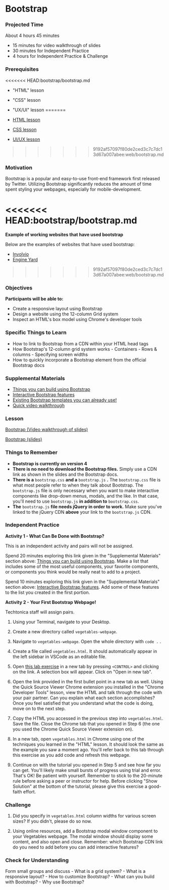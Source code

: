 # Bootstrap

### Projected Time

About 4 hours 45 minutes

- 15 minutes for video walkthrough of slides
- 30 minutes for Independent Practice
- 4 hours for Independent Practice & Challenge

### Prerequisites
<<<<<<< HEAD:bootstrap/bootstrap.md
- "HTML" lesson
- "CSS" lesson
- "UX/UI" lesson
=======

- [HTML lesson](/web/html.md)
- [CSS lesson](/web/css.md)
- [UI/UX lesson](../ui-ux-design/ui-ux-design.md)
>>>>>>> 9192af57097f80de2ced3c7c7dc13d67a007abee:web/bootstrap.md

### Motivation

Bootstrap is a popular and easy-to-use front-end framework first released by Twitter. Utilizing Bootstrap significantly reduces the amount of time spent styling your webpages, especially for mobile-development.

<<<<<<< HEAD:bootstrap/bootstrap.md
=======
**Example of working websites that have used bootstrap**

Below are the examples of websites that have used bootstrap:

- [Involvio](https://involvio.com/)
- [Engine Yard](https://www.engineyard.com/)

>>>>>>> 9192af57097f80de2ced3c7c7dc13d67a007abee:web/bootstrap.md
### Objectives

**Participants will be able to:**

- Create a responsive layout using Bootstrap
- Design a website using the 12-column Grid system
- Inspect an HTML's box model using Chrome's developer tools

### Specific Things to Learn

- How to link to Bootstrap from a CDN within your HTML head tags
- How Bootstrap's 12-column grid system works - Containers - Rows & columns - Specifying screen widths
- How to quickly incorporate a Bootstrap element from the official Bootstrap docs

### Supplemental Materials

- [Things you can build using Bootstrap](https://bootstrapdocs.com/v3.3.5/docs/components/)
- [Interactive Bootstrap features](https://bootstrapdocs.com/v3.3.5/docs/javascript/)
- [Existing Bootstrap templates you can already use!](https://startbootstrap.com/template-categories/all/)
- [Quick video walkthrough](https://www.youtube.com/watch?v=no-Ntkc836w)

### Lesson

[Bootstrap (Video walkthrough of slides)](https://drive.google.com/file/d/1O8RqmTz1hp6YejulWuq45dyn_ycZX1aP/view?usp=sharing)

[Bootstrap (slides)](https://docs.google.com/presentation/d/17bEC3-xOEy8lt1BoT3hpQTABOUTKB7ueZeJQRiQ2YW0/edit#slide=id.g22b045fc2c_0_8)

### Things to Remember

- **Bootstrap is currently on version 4**
- **There is no need to download the Bootstrap files.** Simply use a CDN link as shown in the slides and the Bootstrap docs.
- **There is a** `bootstrap.css` **and a** `bootstrap.js` **.** The `bootstrap.css` file is what most people refer to when they talk about Bootstrap. The `bootstrap.js` file is only necessary when you want to make interactive components like drop-down menus, modals, and the like. In that case, you'll need to use `bootstrap.js` **in addition to** `bootstrap.css`.
- **The** `bootstrap.js` **file needs jQuery in order to work.** Make sure you've linked to the jQuery CDN **above** your link to the `bootstrap.js` CDN.

### Independent Practice

**Activity 1 - What Can Be Done with Bootstrap?**

This is an independent activity and pairs will not be assigned.

Spend 20 minutes exploring this link given in the "Supplemental Materials" section above: [Things you can build using Bootstrap](https://bootstrapdocs.com/v3.3.5/docs/components/). Make a list that includes some of the most useful components, your favorite components, or components you think would be really neat to add to a project.

Spend 10 minutes exploring this link given in the "Supplemental Materials" section above: [Interactive Bootstrap features](https://bootstrapdocs.com/v3.3.5/docs/javascript/). Add some of these features to the list you created in the first portion.

**Activity 2 - Your First Bootstrap Webpage!**

Techtonica staff will assign pairs.

1. Using your Terminal, navigate to your Desktop.

2. Create a new directory called `vegetables-webpage`.

3. Navigate to `vegetables-webpage`. Open the whole directory with `code .` .

4. Create a file called `vegetables.html`. It should automatically appear in the left sidebar in VSCode as an editable file.

5. Open [this lab exercise](https://www.teaching-materials.org/bootstrap-hosting-github/exercises/grid/grid_instructions) in a new tab by pressing `<CONTROL>` and clicking on the link. A selection box will appear. Click on "Open in new tab".

6. Open the link provided in the first bullet point in a new tab as well. Using the Quick Source Viewer Chrome extension you installed in the "Chrome Developer Tools" lesson, view the HTML and talk through the code with your pair partner. Can you explain what each section accomplishes? Once you feel satisfied that you understand what the code is doing, move on to the next step.

7. Copy the HTML you accessed in the previous step into `vegetables.html`. Save the file. Close the Chrome tab that you opened in Step 6 (the one you used the Chrome Quick Source Viewer extension on).

8. In a new tab, open `vegetables.html` in Chrome using one of the techniques you learned in the "HTML" lesson. It should look the same as the example you saw a moment ago. You'll refer back to this tab through this exercise as you add code and refresh this webpage.

9. Continue on with the tutorial you opened in Step 5 and see how far you can get. You'll likely make small bursts of progress using trial and error. That's OK! Be patient with yourself. Remember to stick to the 20-minute rule before asking a peer or instructor for help. Before clicking "Show Solution" at the bottom of the tutorial, please give this exercise a good-faith effort.

### Challenge

1. Did you specify in `vegetables.html` column widths for various screen sizes? If you didn't, please do so now.

2. Using online resources, add a Bootstrap modal window component to your Vegetables webpage. The modal window should display some content, and also open and close. Remember: which Bootstrap CDN link do you need to add before you can add interactive features?

### Check for Understanding

Form small groups and discuss - What is a grid system? - What is a responsive layout? - How to customize Bootstrap? - What can you build with Bootstrap? - Why use Bootstrap?
